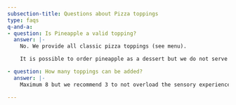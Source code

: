 ```yaml
---
subsection-title: Questions about Pizza toppings
type: faqs
q-and-a:
- question: Is Pineapple a valid topping?
  answer: |-
    No. We provide all classic pizza toppings (see menu).

    It is possible to order pineapple as a dessert but we do not serve it as a pizza topping.

- question: How many toppings can be added?
  answer: |-
    Maximum 8 but we recommend 3 to not overload the sensory experience for the end eaters.

---
```

